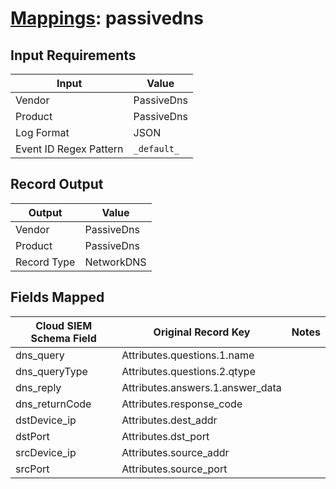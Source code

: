 # [Mappings](README.md): passivedns

## Input Requirements

|Input|Value|
|-----|-----|
|Vendor|PassiveDns|
|Product|PassiveDns|
|Log Format|JSON|
|Event ID Regex Pattern|`_default_`|

## Record Output

|Output|Value|
|------|-----|
|Vendor|PassiveDns|
|Product|PassiveDns|
|Record Type|NetworkDNS|

## Fields Mapped

|Cloud SIEM Schema Field|Original Record Key|Notes|
|-----------------------|-------------------|-----|
|dns_query|Attributes.questions.1.name||
|dns_queryType|Attributes.questions.2.qtype||
|dns_reply|Attributes.answers.1.answer_data||
|dns_returnCode|Attributes.response_code||
|dstDevice_ip|Attributes.dest_addr||
|dstPort|Attributes.dst_port||
|srcDevice_ip|Attributes.source_addr||
|srcPort|Attributes.source_port||

